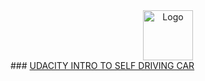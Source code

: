 
<div align="center">
  <a href="https://confirm.udacity.com/5VWLKPCM">
    <img src="https://www.udacity.com/blog/wp-content/uploads/2021/12/UdacityLogo-violet.svg" alt="Logo" width="80" height="80">
  </a>
  </div>
### <a href="https://confirm.udacity.com/5VWLKPCM"> UDACITY INTRO TO SELF DRIVING CAR </a>
